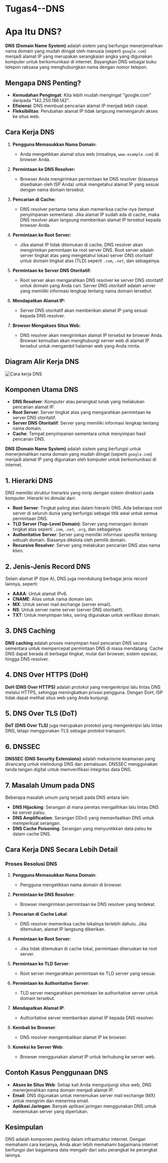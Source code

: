 # Tugas4--DNS

# Apa Itu DNS?

**DNS (Domain Name System)** adalah sistem yang berfungsi menerjemahkan nama domain yang mudah diingat oleh manusia (seperti `google.com`) menjadi alamat IP yang merupakan serangkaian angka yang digunakan komputer untuk berkomunikasi di internet. Bayangkan DNS sebagai buku telepon raksasa yang menghubungkan nama dengan nomor telepon.

## Mengapa DNS Penting?

- **Kemudahan Pengingat**: Kita lebih mudah mengingat "google.com" daripada "142.250.186.142".
- **Efisiensi**: DNS membuat pencarian alamat IP menjadi lebih cepat.
- **Fleksibilitas**: Perubahan alamat IP tidak langsung memengaruhi akses ke situs web.

## Cara Kerja DNS

1. **Pengguna Memasukkan Nama Domain:**
   - Anda mengetikkan alamat situs web (misalnya, `www.example.com`) di browser Anda.

2. **Permintaan ke DNS Resolver:**
   - Browser Anda mengirimkan permintaan ke DNS resolver (biasanya disediakan oleh ISP Anda) untuk mengetahui alamat IP yang sesuai dengan nama domain tersebut.

3. **Pencarian di Cache:**
   - DNS resolver pertama-tama akan memeriksa cache-nya (tempat penyimpanan sementara). Jika alamat IP sudah ada di cache, maka DNS resolver akan langsung memberikan alamat IP tersebut kepada browser Anda.

4. **Permintaan ke Root Server:**
   - Jika alamat IP tidak ditemukan di cache, DNS resolver akan mengirimkan permintaan ke root server DNS. Root server adalah server tingkat atas yang mengetahui lokasi server DNS otoritatif untuk domain tingkat atas (TLD) seperti `.com`, `.net`, dan sebagainya.

5. **Permintaan ke Server DNS Otoritatif:**
   - Root server akan mengarahkan DNS resolver ke server DNS otoritatif untuk domain yang Anda cari. Server DNS otoritatif adalah server yang memiliki informasi lengkap tentang nama domain tersebut.

6. **Mendapatkan Alamat IP:**
   - Server DNS otoritatif akan memberikan alamat IP yang sesuai kepada DNS resolver.

7. **Browser Mengakses Situs Web:**
   - DNS resolver akan mengirimkan alamat IP tersebut ke browser Anda. Browser kemudian akan menghubungi server web di alamat IP tersebut untuk mengambil halaman web yang Anda minta.

## Diagram Alir Kerja DNS

![Cara kerja DNS](https://github.com/Harrydhe/Tugas4--DNS/blob/main/assets/DNS.png)

## Komponen Utama DNS

- **DNS Resolver**: Komputer atau perangkat lunak yang melakukan pencarian alamat IP.
- **Root Server**: Server tingkat atas yang mengarahkan permintaan ke server DNS otoritatif.
- **Server DNS Otoritatif**: Server yang memiliki informasi lengkap tentang nama domain.
- **Cache**: Tempat penyimpanan sementara untuk menyimpan hasil pencarian DNS.


**DNS (Domain Name System)** adalah sistem yang berfungsi untuk menerjemahkan nama domain yang mudah diingat (seperti `google.com`) menjadi alamat IP yang digunakan oleh komputer untuk berkomunikasi di internet.

## 1. Hierarki DNS

DNS memiliki struktur hierarkis yang mirip dengan sistem direktori pada komputer. Hierarki ini dimulai dari:

- **Root Server**: Tingkat paling atas dalam hierarki DNS. Ada beberapa root server di seluruh dunia yang berfungsi sebagai titik awal untuk semua permintaan DNS.
- **TLD Server (Top-Level Domain)**: Server yang menangani domain tingkat atas seperti `.com`, `.net`, `.org`, dan sebagainya.
- **Authoritative Server**: Server yang memiliki informasi spesifik tentang sebuah domain. Biasanya dikelola oleh pemilik domain.
- **Recursive Resolver**: Server yang melakukan pencarian DNS atas nama klien.

## 2. Jenis-Jenis Record DNS

Selain alamat IP (tipe A), DNS juga mendukung berbagai jenis record lainnya, seperti:

- **AAAA**: Untuk alamat IPv6.
- **CNAME**: Alias untuk nama domain lain.
- **MX**: Untuk server mail exchange (server email).
- **NS**: Untuk server name server (server DNS otoritatif).
- **TXT**: Untuk menyimpan teks, sering digunakan untuk verifikasi domain.

## 3. DNS Caching

**DNS caching** adalah proses menyimpan hasil pencarian DNS secara sementara untuk mempercepat permintaan DNS di masa mendatang. Cache DNS dapat berada di berbagai tingkat, mulai dari browser, sistem operasi, hingga DNS resolver.

## 4. DNS Over HTTPS (DoH)

**DoH (DNS Over HTTPS)** adalah protokol yang mengenkripsi lalu lintas DNS melalui HTTPS, sehingga meningkatkan privasi pengguna. Dengan DoH, ISP tidak dapat melihat situs web yang Anda kunjungi.

## 5. DNS Over TLS (DoT)

**DoT (DNS Over TLS)** juga merupakan protokol yang mengenkripsi lalu lintas DNS, tetapi menggunakan TLS sebagai protokol transport.

## 6. DNSSEC

**DNSSEC (DNS Security Extensions)** adalah mekanisme keamanan yang dirancang untuk melindungi DNS dari pemalsuan. DNSSEC menggunakan tanda tangan digital untuk memverifikasi integritas data DNS.

## 7. Masalah Umum pada DNS

Beberapa masalah umum yang terjadi pada DNS antara lain:

- **DNS Hijacking**: Serangan di mana peretas mengalihkan lalu lintas DNS ke server palsu.
- **DNS Amplification**: Serangan DDoS yang memanfaatkan DNS untuk memperkuat serangan.
- **DNS Cache Poisoning**: Serangan yang menyuntikkan data palsu ke dalam cache DNS.

## Cara Kerja DNS Secara Lebih Detail

### Proses Resolusi DNS

1. **Pengguna Memasukkan Nama Domain**:
   - Pengguna mengetikkan nama domain di browser.
   
2. **Permintaan ke DNS Resolver**:
   - Browser mengirimkan permintaan ke DNS resolver yang terdekat.

3. **Pencarian di Cache Lokal**:
   - DNS resolver memeriksa cache lokalnya terlebih dahulu. Jika ditemukan, alamat IP langsung diberikan.

4. **Permintaan ke Root Server**:
   - Jika tidak ditemukan di cache lokal, permintaan diteruskan ke root server.

5. **Permintaan ke TLD Server**:
   - Root server mengarahkan permintaan ke TLD server yang sesuai.

6. **Permintaan ke Authoritative Server**:
   - TLD server mengarahkan permintaan ke authoritative server untuk domain tersebut.

7. **Mendapatkan Alamat IP**:
   - Authoritative server memberikan alamat IP kepada DNS resolver.

8. **Kembali ke Browser**:
   - DNS resolver mengembalikan alamat IP ke browser.

9. **Koneksi ke Server Web**:
   - Browser menggunakan alamat IP untuk terhubung ke server web.

## Contoh Kasus Penggunaan DNS

- **Akses ke Situs Web**: Setiap kali Anda mengunjungi situs web, DNS menerjemahkan nama domain menjadi alamat IP.
- **Email**: DNS digunakan untuk menemukan server mail exchange (MX) untuk mengirim dan menerima email.
- **Aplikasi Jaringan**: Banyak aplikasi jaringan menggunakan DNS untuk menemukan server yang diperlukan.

## Kesimpulan

DNS adalah komponen penting dalam infrastruktur internet. Dengan memahami cara kerjanya, Anda akan lebih memahami bagaimana internet berfungsi dan bagaimana data mengalir dari satu perangkat ke perangkat lainnya.

